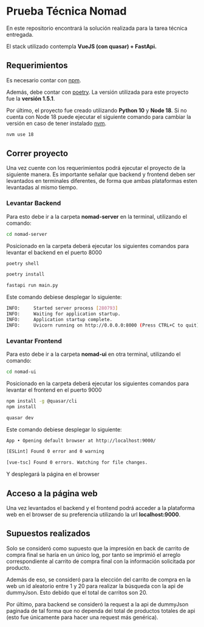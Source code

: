 # Prueba Técnica Nomad

En este repositorio encontrará la solución realizada para la tarea técnica entregada.

El stack utilizado contempla **VueJS (con quasar) + FastApi.**

## Requerimientos
Es necesario contar con [npm](https://docs.npmjs.com/downloading-and-installing-node-js-and-npm).

Además, debe contar con [poetry](https://python-poetry.org/docs/). La versión utilizada para este proyecto fue la **versión 1.5.1**.

Por último, el proyecto fue creado utilizando **Python 10** y **Node 18**. Si no cuenta con Node 18 puede ejecutar el siguiente comando para cambiar la versión en caso de tener instalado [nvm](https://github.com/nvm-sh/nvm).

```bash
nvm use 18
```

## Correr proyecto

Una vez cuente con los requerimientos podrá ejecutar el proyecto de la siguiente manera. Es importante señalar que backend y frontend deben ser levantados en terminales diferentes, de forma que ambas plataformas esten levantadas al mismo tiempo.

### Levantar Backend

Para esto debe ir a la carpeta **nomad-server** en la terminal, utilizando el comando:

```bash
cd nomad-server
```

Posicionado en la carpeta deberá ejecutar los siguientes comandos para levantar el backend en el puerto 8000

```bash
poetry shell
```
```bash
poetry install
```
```bash
fastapi run main.py
```

Este comando debiese desplegar lo siguiente:

```bash
INFO:     Started server process [280793]
INFO:     Waiting for application startup.
INFO:     Application startup complete.
INFO:     Uvicorn running on http://0.0.0.0:8000 (Press CTRL+C to quit)
```

### Levantar Frontend

Para esto debe ir a la carpeta **nomad-ui** en otra terminal, utilizando el comando:

```bash
cd nomad-ui
```

Posicionado en la carpeta deberá ejecutar los siguientes comandos para levantar el frontend en el puerto 9000

```bash
npm install -g @quasar/cli
npm install
```
```bash
quasar dev
```
Este comando debiese desplegar lo siguiente:

```bash
App • Opening default browser at http://localhost:9000/

[ESLint] Found 0 error and 0 warning

[vue-tsc] Found 0 errors. Watching for file changes.
```
Y desplegará la página en el browser

## Acceso a la página web

Una vez levantados el backend y el frontend podrá acceder a la plataforma web en el browser de su preferencia utilizando la url **localhost:9000**.

## Supuestos realizados

Solo se consideró como supuesto que la impresión en back de carrito de compra final se haría en un único log, por tanto se imprimió el arreglo correspondiente al carrito de compra final con la información solicitada por producto.

Además de eso, se consideró para la elección del carrito de compra en la web un id aleatorio entre 1 y 20 para realizar la búsqueda con la api de dummyJson. Esto debido que el total de carritos son 20.

Por último, para backend se consideró la request a la api de dummyJson paginada de tal forma que no dependa del total de productos totales de api (esto fue únicamente para hacer una request más genérica).
